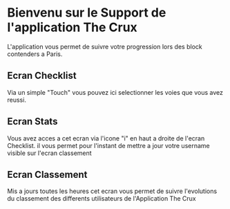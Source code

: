 # Bienvenu sur le Support de l'application The Crux

L'application vous permet de suivre votre progression lors des block contenders a Paris.

## Ecran Checklist

Via un simple "Touch" vous pouvez ici selectionner les voies que vous avez reussi.

## Ecran Stats

Vous avez acces a cet ecran via l'icone "i" en haut a droite de l'ecran Checklist. il vous permet pour l'instant de mettre a jour votre username visible sur l'ecran classement

## Ecran Classement

Mis a jours toutes les heures cet ecran vous permet de suivre l'evolutions du classement des differents utilisateurs de l'Application The Crux
